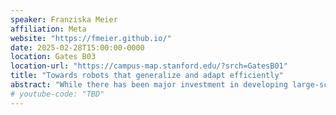 ```yaml
---
speaker: Franziska Meier
affiliation: Meta
website: "https://fmeier.github.io/"
date: 2025-02-28T15:00:00-0000
location: Gates B03
location-url: "https://campus-map.stanford.edu/?srch=GatesB01"
title: "Towards robots that generalize and adapt efficiently"
abstract: "While there has been major investment in developing large-scale robot learning algorithms, achieving true autonomy remains a wide-open research question. A key ingredient towards this goal is a robots ability to generalize to unseen scenarios well enough such that it can bootstrap learning and adaptation efficiently. In this talk, I’ll present examples of FAIR robotics research towards the goal of learning general representations for a wide spectrum of robotics applications."
# youtube-code: "TBD"
---
```

